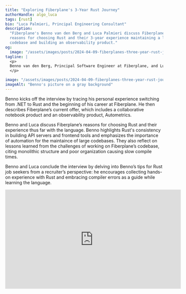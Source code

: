 ```yaml
---
title: "Exploring Fiberplane's 3-Year Rust Journey"
authorHandle: algo_luca
tags: [rust]
bio: "Luca Palmieri, Principal Engineering Consultant"
description:
  "Fiberplane's Benno van den Berg and Luca Palmieri discuss Fiberplane’s
  reasons for choosing Rust and their 3-year experience maintaining a large Rust
  codebase and building an observability product."
og:
  image: "/assets/images/posts/2024-04-09-fiberplanes-three-year-rust-journey/og-image.png"
tagline: |
  <p>
  Benno van den Berg, Principal Software Engineer at Fiberplane, and Luca Palmieri, Principal Engineering Consultant at Mainmatter, discussed Fiberplane’s 3-year Rust journey building an observability product and interactive notebook with Rust.
  </p>

image: "/assets/images/posts/2024-04-09-fiberplanes-three-year-rust-journey/header.jpg"
imageAlt: "Benno's picture on a gray background"
---
```


Benno kicks off the interview by tracing his personal experience switching from
.NET to Rust and the beginning of his career at Fiberplane. He then describes
Fiberplane’s current offer, which includes a collaborative notebook product and
an observability product, Autometrics.

Benno and Luca discuss Fiberplane’s reasons for choosing Rust and their
experience thus far with the language. Benno highlights Rust's consistency in
building API servers and frontend tools and emphasizes the importance of
automation for the maintaince of large codebases. They also reflect on lessons
learned from the challenges of working on Fiberplane’s codebase, citing
monolithic structure and poor organization causing slow compile times.

Benno and Luca conclude the interview by delving into Benno’s tips for Rust job
seekers from a recruiter’s perspective: he encourages collecting hands-on
experience with Rust and embracing compiler errors as a guide while learning the
language.

<iframe width="560" height="315" src="https://youtu.be/wCASwxfPBGM" title="Embedded video of Benno's interview" frameborder="0" allow="accelerometer; autoplay; clipboard-write; encrypted-media; gyroscope; picture-in-picture; web-share" allowfullscreen></iframe>
